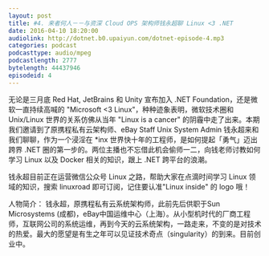 ```yaml
---
layout: post
title: #4. 来者何人－－与资深 Cloud OPS 架构师钱永超聊 Linux <3 .NET
date: 2016-04-10 18:20:00
audiolink: http://dotnet.b0.upaiyun.com/dotnet-episode-4.mp3
categories: podcast 
podcasttype: audio/mpeg
podcastlength: 2777
bytelength: 44437946 
episodeid: 4
---
```


无论是三月底 Red Hat, JetBrains 和 Unity 宣布加入 .NET Foundation，还是微软一直持续高喊的 "Microsoft <3 Linux"，种种迹象表明，微软技术圈和 Unix/Linux 世界的关系仿佛从当年 "Linux is a cancer" 的阴霾中走了出来。本期我们邀请到了原携程私有云架构师、eBay Staff Unix System Admin 钱永超来和我们聊聊，作为一个浸淫在 *inx 世界快十年的工程师，是如何提起「勇气」迈出跨界 .NET 圈的第一步的。两位主播也不忘借此机会偷师一二，向钱老师讨教如何学习 Linux 以及 Docker 相关的知识，跟上 .NET 跨平台的浪潮。

钱永超目前正在运营微信公众号 Linux 之路，帮助大家在点滴时间学习 Linux 领域的知识，搜索 linuxroad 即可订阅，记住要认准"Linux inside" 的 logo 哦！

人物简介：
钱永超，原携程私有云系统架构师，此前先后供职于Sun Microsystems (成都)，eBay中国运维中心（上海）。从小型机时代的厂商工程师，互联网公司的系统运维，再到今天的云系统架构，一路走来，不变的是对技术的热爱。最大的愿望是有生之年可以见证技术奇点（singularity）的到来。目前创业中。
